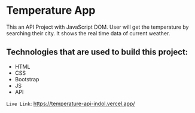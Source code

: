 # Temperature App
This an API Project with JavaScript DOM. User will get the temperature by searching their city. It shows the real time data of current weather.


## Technologies that are used to build this project:
- HTML
- CSS
- Bootstrap
- JS
- API


`Live Link`: https://temperature-api-indol.vercel.app/
